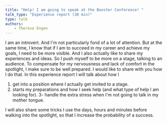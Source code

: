 ```yaml
---
title: "Help! I am going to speak at the Booster Conference! "
talk_type: "Experience report (30 min)"
type: talk
authors:
    - Therese Engen
---
```

I am an introvert. And I'm not particularly fond of a lot of attention. But at the same time, I know that if I am to succeed in my career and achieve my goals, I need to be more visible. And I also actually like to share my experiences and ideas. So I push myself to be more on a stage, talking to an audience. 
To compensate for my nervousness and lack of comfort in the spotlight, I make sure to be well prepared. I would like to share with you how I do that. In this experience report I will talk about how I
1. get into a position where I actually get invited to a stage.
2. starts my preparations and how I seek help (and what type of help I am looking for). 
3- handle the extra stress when I'm not going to talk in my mother tongue.

I will also share some tricks I use the days, hours and minutes before walking into the spotlight, so that I increase the probability of a success.
